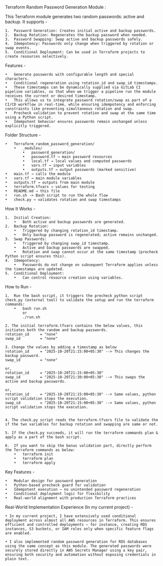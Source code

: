 Terraform Random Password Generation Module : 

This Terraform module generates two random passwords: active and backup. It supports - 

	1.	Password Generation: Creates initial active and backup passwords.
	2.	Backup Rotation: Regenerates the backup password when needed.
	3.	Password Swapping: Swap active and backup passwords safely.
	4.	Idempotency: Passwords only change when triggered by rotation or swap events.
	5.	Conditional Deployment: Can be used in Terraform projects to create resources selectively.


Features -

	•	Generate passwords with configurable length and special characters.
	•	Conditional regeneration using rotation_id and swap_id timestamps.
	•	These timestamps can be dynamically supplied via GitLab CI pipeline variables, so that when we trigger a pipeline run the module receives the current or desired timestamp. 
	•   This allows us to integrate password rotation/swap as part of a CI/CD workflow in real-time, while ensuring idempotency and enforcing constraints like preventing simultaneous rotation and swap.
	•	Precheck validation to prevent rotation and swap at the same time using a Python script.
	•	Idempotent behavior ensures passwords remain unchanged unless explicitly triggered.


Folder Structure - 

	•	Terraform_random_password_generation/
		•	_modules/
			•	password_generation/
			•	password.tf → main password resources
			•	local.tf → local values and computed passwords
			•	vars.tf → input variables
			•	outputs.tf → output passwords (marked sensitive)
	•	main.tf → calls the module
	•	vars.tf → main module variables
	•	outputs.tf → outputs from main module
	•	terraform.tfvars → values for testing
	•	README.md → this file
	•	run.sh -> Bash script to run the whole flow
	•	check.py → validates rotation and swap timestamps


How It Works -

	1.	Initial Creation:
		•	Both active and backup passwords are generated.
	2.	Backup Rotation:
		•	Triggered by changing rotation_id timestamp.
		•	Only backup password is regenerated; active remains unchanged.
	3.	Swap Passwords:
		•	Triggered by changing swap_id timestamp.
		•	Active and backup passwords are swapped.
		•	Rotation and swap cannot occur at the same timestamp (precheck Python script ensures this).
	4.	Idempotency:
		•	Passwords do not change on subsequent Terraform applies unless the timestamps are updated.
	5.	Conditional Deployment:
		•	Can control resource creation using variables.


How to Run - 

	1.	Run the bash script, it triggers the precheck python script check.py (external tool) to validate the setup and run the terraform commands:
		•	bash run.sh 
			or 
			./run.sh

	2. The initial terraform.tfvars contains the below values, this initiates both the random and backup passwords.
	rotation_id     = "none" 
	swap_id         = "none" 

	3. Change the values by adding a timestamp as below 
	rotation_id     = "2025-10-20T21:15:00+05:30" --> This changes the backup password.
	swap_id         = "none"

	or,
	rotation_id     = "2025-10-20T21:15:00+05:30" 
	swap_id         = "2025-10-20T21:30:00+05:30" --> This swaps the active and backup passwords.

	or,
	rotation_id     = "2025-10-20T21:15:00+05:30" --> Same values, python script validation stops the execution.
	swap_id         = "2025-10-20T21:15:00+05:30" --> Same values, python script validation stops the execution.

	
	4. The check.py script reads the terraform.tfvars file to validate the if the two variables for backup rotation and swapping are same or not.

	5. If the check.py succeeds, it will run the terraform commands plan & apply as a part of the bash script.

	6.	If you want to skip the bonus validation part, directly perform the Terraform commands as below:
		•	terraform init
		•	terraform plan
		•	terraform apply


Key Features - 

	•	Modular design for password generation
	•	Python-based precheck guard for validation
	•	Idempotent execution — no unintended password regeneration
	•	Conditional deployment logic for flexibility
	•	Real-world alignment with production Terraform practices



Real-World Implementation Experience (In my current project) -

	• In my current project, I have extensively used conditional deployment across almost all AWS resources in Terraform. This ensures efficient and controlled deployments — for instance, creating RDS instances, S3 buckets, or IAM roles only when specific feature flags are enabled.

	• I also implemented random password generation for RDS databases using the same concept as this module. The generated passwords were securely stored directly in AWS Secrets Manager using a key pair, ensuring both security and automation without exposing credentials in plain text.